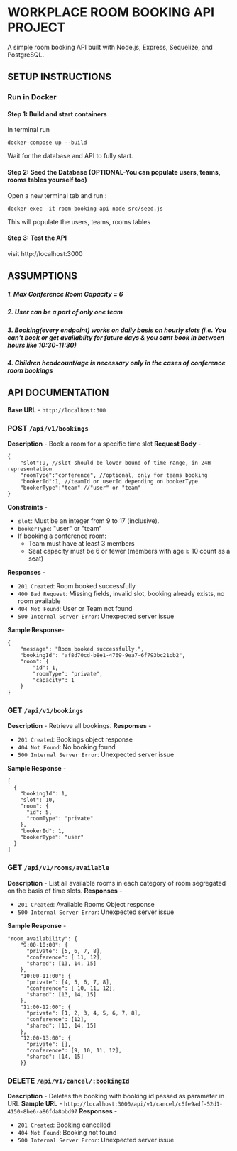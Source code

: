 # WORKPLACE ROOM BOOKING API PROJECT

A simple room booking API built with Node.js, Express, Sequelize, and PostgreSQL.

## SETUP INSTRUCTIONS

### Run in Docker 

#### Step 1: Build and start containers

In terminal run
```
docker-compose up --build
```

Wait for the database and API to fully start.

#### Step 2: Seed the Database (OPTIONAL-You can populate users, teams, rooms tables yourself too)

Open a new terminal tab and run :

```
docker exec -it room-booking-api node src/seed.js
```

This will populate the users, teams, rooms tables

#### Step 3: Test the API

visit http://localhost:3000

## ASSUMPTIONS 


##### 1. Max Conference Room Capacity = 6

##### 2. User can be a part of only one team

##### 3. Booking(every endpoint) works on daily basis on hourly slots (i.e. You can't book or get availablity for future days & you cant book in between hours like 10:30-11:30)

##### 4. Children headcount/age is necessary only in the cases of conference room bookings



## API DOCUMENTATION 

**Base URL** - `http://localhost:300`

### POST `/api/v1/bookings`

**Description** - Book a room for a specific time slot
**Request Body** - 
```
{
    "slot":9, //slot should be lower bound of time range, in 24H representation
    "roomType":"conference", //optional, only for teams booking
    "bookerId":1, //teamId or userId depending on bookerType
    "bookerType":"team" //"user" or "team"
}
```

**Constraints** - 
- `slot`: Must be an integer from 9 to 17 (inclusive).
- `bookerType`: "user" or "team"
- If booking a conference room:
    - Team must have at least 3 members
    - Seat capacity must be 6 or fewer (members with age ≥ 10 count as a seat)
    
**Responses** - 
- `201 Created`: Room booked successfully
- `400 Bad Request`: Missing fields, invalid slot, booking already exists, no room available
- `404 Not Found`: User or Team not found
- `500 Internal Server Error`: Unexpected server issue

**Sample Response**-
```
{
    "message": "Room booked successfully.",
    "bookingId": "af8d70cd-b8e1-4769-9ea7-6f793bc21cb2",
    "room": {
        "id": 1,
        "roomType": "private",
        "capacity": 1
    }
}
```


### GET `/api/v1/bookings`
**Description** -  Retrieve all bookings.
**Responses** - 
- `201 Created`: Bookings object response
- `404 Not Found`: No booking found
- `500 Internal Server Error`: Unexpected server issue

**Sample Response** - 
```
[
  {
    "bookingId": 1,
    "slot": 10,
    "room": {
      "id": 5,
      "roomType": "private"
    },
    "bookerId": 1,
    "bookerType": "user"
  }
]
```


### GET `/api/v1/rooms/available`

**Description** - List all available rooms in each category of room segregated on the basis of time slots.
**Responses** - 
- `201 Created`: Available Rooms Object response
- `500 Internal Server Error`: Unexpected server issue

**Sample Response** - 
```
"room_availability": {
    "9:00-10:00": {
      "private": [5, 6, 7, 8],
      "conference": [ 11, 12],
      "shared": [13, 14, 15]
    },
    "10:00-11:00": {
      "private": [4, 5, 6, 7, 8],
      "conference": [ 10, 11, 12],
      "shared": [13, 14, 15]
    },
    "11:00-12:00": {
      "private": [1, 2, 3, 4, 5, 6, 7, 8],
      "conference": [12],
      "shared": [13, 14, 15]
    },
    "12:00-13:00": {
      "private": [],
      "conference": [9, 10, 11, 12],
      "shared": [14, 15]
    }}
```


### DELETE `/api/v1/cancel/:bookingId`

**Description** - Deletes the booking with booking id passed as parameter in URL
**Sample URL** - 
`http://localhost:3000/api/v1/cancel/c6fe9adf-52d1-4150-8be6-a86fda8bbd97`
**Responses** - 
- `201 Created`: Booking cancelled
- `404 Not Found`: Booking not found
- `500 Internal Server Error`: Unexpected server issue
